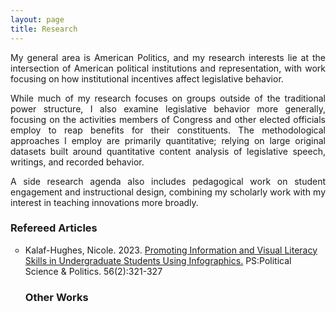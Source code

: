 ```yaml
---
layout: page
title: Research
---
```


<p align="justify"> My general area is American Politics, and my research interests lie at the intersection of American political institutions and representation, with work focusing on how institutional incentives affect legislative behavior.  </p>

<p align="justify"> While much of my research focuses on groups outside of the traditional power structure, I also examine legislative behavior more generally, focusing on the activities members of Congress and other elected officials employ to reap benefits for their constituents. The methodological approaches I employ are primarily quantitative; relying on large original datasets built around quantitative content analysis of legislative speech, writings, and recorded behavior.  </p>

<p align="justify"> A side research agenda also includes pedagogical work on student engagement and instructional design, combining my scholarly work with my interest in teaching innovations more broadly. </p>


### Refereed Articles

<ul style="list-style-type:circle;">

<li>Kalaf-Hughes, Nicole. 2023.  <a href="https://doi.org/10.1017/S1049096522001214">Promoting Information and Visual Literacy Skills in Undergraduate Students Using Infographics.</a> PS:Political Science & Politics. 56(2):321-327 </li>
  
  
  
### Other Works


  
</ul>
  
